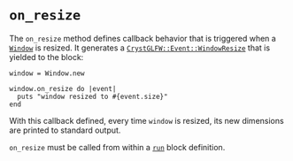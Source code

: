 # `on_resize`

The `on_resize` method defines callback behavior that is triggered when a [`Window`](/deep-dive/window.md) is resized. It generates a [`CrystGLFW::Event::WindowResize`](/deep-dive/events/windowresize.md) that is yielded to the block:

```crystal
window = Window.new

window.on_resize do |event|
  puts "window resized to #{event.size}"
end
```

With this callback defined, every time `window` is resized, its new dimensions are printed to standard output.

`on_resize` must be called from within a [`run`](/the-run-block.md) block definition.